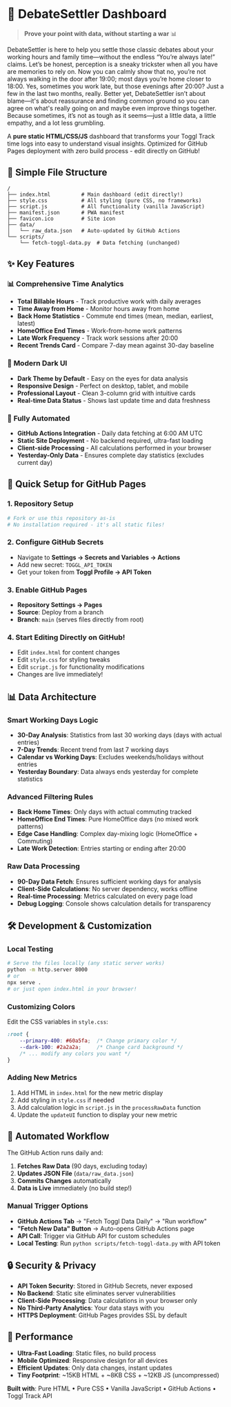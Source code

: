 # 🎯 DebateSettler Dashboard
> **Prove your point with data, without starting a war** 📊

DebateSettler is here to help you settle those classic debates about your working hours and family time—without the endless “You’re always late!” claims. Let’s be honest, perception is a sneaky trickster when all you have are memories to rely on. Now you can calmly show that no, you’re not always walking in the door after 19:00; most days you’re home closer to 18:00. Yes, sometimes you work late, but those evenings after 20:00? Just a few in the last two months, really. Better yet, DebateSettler isn’t about blame—it's about reassurance and finding common ground so you can agree on what's really going on and maybe even improve things together. Because sometimes, it’s not as tough as it seems—just a little data, a little empathy, and a lot less grumbling.

A **pure static HTML/CSS/JS** dashboard that transforms your Toggl Track time logs into easy to understand visual insights. Optimized for GitHub Pages deployment with zero build process - edit directly on GitHub!

## 📁 Simple File Structure

```
/
├── index.html          # Main dashboard (edit directly!)
├── style.css           # All styling (pure CSS, no frameworks)  
├── script.js           # All functionality (vanilla JavaScript)
├── manifest.json       # PWA manifest
├── favicon.ico         # Site icon
├── data/
│   └── raw_data.json   # Auto-updated by GitHub Actions
└── scripts/
    └── fetch-toggl-data.py  # Data fetching (unchanged)
```

## ✨ Key Features

### 📊 **Comprehensive Time Analytics**
- **Total Billable Hours** - Track productive work with daily averages
- **Time Away from Home** - Monitor hours away from home
- **Back Home Statistics** - Commute end times (mean, median, earliest, latest)
- **HomeOffice End Times** - Work-from-home work patterns
- **Late Work Frequency** - Track work sessions after 20:00
- **Recent Trends Card** - Compare 7-day mean against 30-day baseline

### 🎨 **Modern Dark UI**
- **Dark Theme by Default** - Easy on the eyes for data analysis
- **Responsive Design** - Perfect on desktop, tablet, and mobile
- **Professional Layout** - Clean 3-column grid with intuitive cards
- **Real-time Data Status** - Shows last update time and data freshness

### 🤖 **Fully Automated**
- **GitHub Actions Integration** - Daily data fetching at 6:00 AM UTC
- **Static Site Deployment** - No backend required, ultra-fast loading
- **Client-side Processing** - All calculations performed in your browser
- **Yesterday-Only Data** - Ensures complete day statistics (excludes current day)

## 🚀 Quick Setup for GitHub Pages

### 1. Repository Setup
```bash
# Fork or use this repository as-is
# No installation required - it's all static files!
```

### 2. Configure GitHub Secrets
- Navigate to **Settings → Secrets and Variables → Actions**
- Add new secret: `TOGGL_API_TOKEN`
- Get your token from **Toggl Profile → API Token**

### 3. Enable GitHub Pages
- **Repository Settings → Pages**
- **Source**: Deploy from a branch
- **Branch**: `main` (serves files directly from root)

### 4. Start Editing Directly on GitHub!
- Edit `index.html` for content changes
- Edit `style.css` for styling tweaks  
- Edit `script.js` for functionality modifications
- Changes are live immediately!

## 📊 Data Architecture

### **Smart Working Days Logic**
- **30-Day Analysis**: Statistics from last 30 working days (days with actual entries)
- **7-Day Trends**: Recent trend from last 7 working days
- **Calendar vs Working Days**: Excludes weekends/holidays without entries
- **Yesterday Boundary**: Data always ends yesterday for complete statistics

### **Advanced Filtering Rules**
- **Back Home Times**: Only days with actual commuting tracked
- **HomeOffice End Times**: Pure HomeOffice days (no mixed work patterns)
- **Edge Case Handling**: Complex day-mixing logic (HomeOffice + Commuting)
- **Late Work Detection**: Entries starting or ending after 20:00

### **Raw Data Processing**
- **90-Day Data Fetch**: Ensures sufficient working days for analysis
- **Client-Side Calculations**: No server dependency, works offline
- **Real-time Processing**: Metrics calculated on every page load
- **Debug Logging**: Console shows calculation details for transparency

## 🛠️ Development & Customization

### **Local Testing**
```bash
# Serve the files locally (any static server works)
python -m http.server 8000
# or
npx serve .
# or just open index.html in your browser!
```

### **Customizing Colors**
Edit the CSS variables in `style.css`:
```css
:root {
    --primary-400: #60a5fa;  /* Change primary color */
    --dark-100: #2a2a2a;     /* Change card background */
    /* ... modify any colors you want */
}
```

### **Adding New Metrics**
1. Add HTML in `index.html` for the new metric display
2. Add styling in `style.css` if needed
3. Add calculation logic in `script.js` in the `processRawData` function
4. Update the `updateUI` function to display your new metric

## 🔄 Automated Workflow

The GitHub Action runs daily and:
1. **Fetches Raw Data** (90 days, excluding today)
2. **Updates JSON File** (`data/raw_data.json`)
3. **Commits Changes** automatically
4. **Data is Live** immediately (no build step!)

### **Manual Trigger Options**
- **GitHub Actions Tab** → "Fetch Toggl Data Daily" → "Run workflow"
- **"Fetch New Data" Button** → Auto-opens GitHub Actions page
- **API Call**: Trigger via GitHub API for custom schedules
- **Local Testing**: Run `python scripts/fetch-toggl-data.py` with API token

## 🔒 Security & Privacy

- **API Token Security**: Stored in GitHub Secrets, never exposed
- **No Backend**: Static site eliminates server vulnerabilities
- **Client-Side Processing**: Data calculations in your browser only
- **No Third-Party Analytics**: Your data stays with you
- **HTTPS Deployment**: GitHub Pages provides SSL by default

## 🚦 Performance
- **Ultra-Fast Loading**: Static files, no build process
- **Mobile Optimized**: Responsive design for all devices
- **Efficient Updates**: Only data changes, instant updates
- **Tiny Footprint**: ~15KB HTML + ~8KB CSS + ~12KB JS (uncompressed)

**Built with**: Pure HTML • Pure CSS • Vanilla JavaScript • GitHub Actions • Toggl Track API

